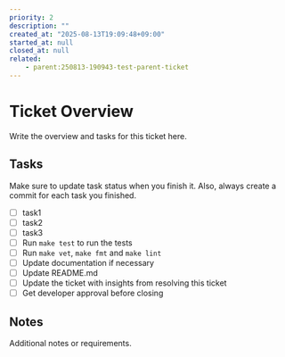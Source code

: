 ```yaml
---
priority: 2
description: ""
created_at: "2025-08-13T19:09:48+09:00"
started_at: null
closed_at: null
related:
    - parent:250813-190943-test-parent-ticket
---
```


# Ticket Overview

Write the overview and tasks for this ticket here.

## Tasks
Make sure to update task status when you finish it. Also, always create a commit for each task you finished.

- [ ] task1
- [ ] task2
- [ ] task3
- [ ] Run `make test` to run the tests
- [ ] Run `make vet`, `make fmt` and `make lint`
- [ ] Update documentation if necessary
- [ ] Update README.md
- [ ] Update the ticket with insights from resolving this ticket
- [ ] Get developer approval before closing

## Notes

Additional notes or requirements.